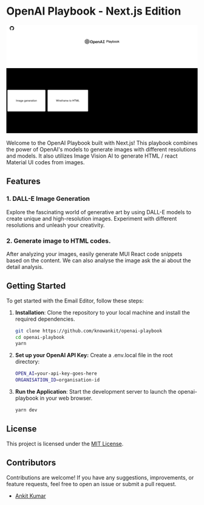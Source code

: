 # OpenAI Playbook - Next.js Edition

![alt text](https://github.com/knowankit/openai-playbook/blob/develop/home.png)

Welcome to the OpenAI Playbook built with Next.js! This playbook combines the power of OpenAI's models to generate images with different resolutions and models. It also utilizes Image Vision AI to generate HTML / react Material UI codes from images.

## Features

### 1. DALL-E Image Generation
Explore the fascinating world of generative art by using DALL-E models to create unique and high-resolution images. 
Experiment with different resolutions and unleash your creativity.

### 2. Generate image to HTML codes.
After analyzing your images, easily generate MUI React code snippets based on the content. We can also analyse the image ask the ai about the detail analysis.

## Getting Started

To get started with the Email Editor, follow these steps:

1. **Installation**: Clone the repository to your local machine and install the required dependencies.

   ```bash
   git clone https://github.com/knowankit/openai-playbook
   cd openai-playbook
   yarn
   ```

2. **Set up your OpenAI API Key:**
   Create a .env.local file in the root directory:
   
   ```bash
   OPEN_AI=your-api-key-goes-here
   ORGANISATION_ID=organisation-id
   ```
   
3. **Run the Application**: Start the development server to launch the openai-playbook in your web browser.

   ```bash
   yarn dev
   ```

## License

This project is licensed under the [MIT License](LICENSE).

## Contributors

Contributions are welcome! If you have any suggestions, improvements, or feature requests, feel free to open an issue or submit a pull request.

- [Ankit Kumar](https://github.com/knowankit)
